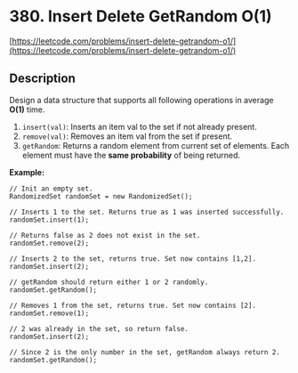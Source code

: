 # 380. Insert Delete GetRandom O(1)

[https://leetcode.com/problems/insert-delete-getrandom-o1/](https://leetcode.com/problems/insert-delete-getrandom-o1/)

## Description

Design a data structure that supports all following operations in average **O(1)** time.

1. `insert(val)`: Inserts an item val to the set if not already present.
2. `remove(val)`: Removes an item val from the set if present.
3. `getRandom`: Returns a random element from current set of elements. Each element must have the **same probability** of being returned.

**Example:**

    // Init an empty set.
    RandomizedSet randomSet = new RandomizedSet();

    // Inserts 1 to the set. Returns true as 1 was inserted successfully.
    randomSet.insert(1);

    // Returns false as 2 does not exist in the set.
    randomSet.remove(2);

    // Inserts 2 to the set, returns true. Set now contains [1,2].
    randomSet.insert(2);

    // getRandom should return either 1 or 2 randomly.
    randomSet.getRandom();

    // Removes 1 from the set, returns true. Set now contains [2].
    randomSet.remove(1);

    // 2 was already in the set, so return false.
    randomSet.insert(2);

    // Since 2 is the only number in the set, getRandom always return 2.
    randomSet.getRandom();
